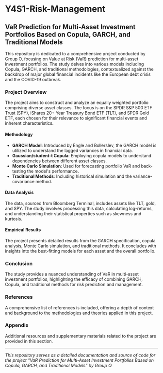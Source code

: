 # Y4S1-Risk-Management
## VaR Prediction for Multi-Asset Investment Portfolios Based on Copula, GARCH, and Traditional Models
This repository is dedicated to a comprehensive project conducted by Group O, focusing on Value at Risk (VaR) prediction for multi-asset investment portfolios. The study delves into various models including Copula, GARCH, and traditional methodologies, contextualized against the backdrop of major global financial incidents like the European debt crisis and the COVID-19 outbreak.

###   Project Overview
The project aims to construct and analyze an equally weighted portfolio comprising diverse asset classes. The focus is on the SPDR S&P 500 ETF Trust (SPY), iShares 20+ Year Treasury Bond ETF (TLT), and SPDR Gold ETF, each chosen for their relevance to significant financial events and inherent characteristics.

#### Methodology
- **GARCH Model**: Introduced by Engle and Bollerslev, the GARCH model is utilized to understand the lagged variances in financial data.
- **Gaussian/student-t Copula**: Employing copula models to understand dependencies between different asset classes.
- **Monte Carlo Simulation**: Used for forecasting portfolio VaR and back-testing the model's performance.
- **Traditional Methods**: Including historical simulation and the variance-covariance method.

#### Data Analysis
The data, sourced from Bloomberg Terminal, includes assets like TLT, gold, and SPY. The study involves processing this data, calculating log-returns, and understanding their statistical properties such as skewness and kurtosis.

#### Empirical Results
The project presents detailed results from the GARCH specification, copula analysis, Monte Carlo simulation, and traditional methods. It concludes with insights into the best-fitting models for each asset and the overall portfolio.

### Conclusion
The study provides a nuanced understanding of VaR in multi-asset investment portfolios, highlighting the efficacy of combining GARCH, Copula, and traditional methods for risk prediction and management.

### References
A comprehensive list of references is included, offering a depth of context and background to the methodologies and theories applied in this project.

### Appendix
Additional resources and supplementary materials related to the project are provided in this section.

---

*This repository serves as a detailed documentation and source of code for the project "VaR Prediction for Multi-Asset Investment Portfolios Based on Copula, GARCH, and Traditional Models" by Group O.*
